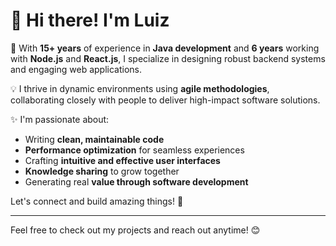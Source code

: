 # 👋 Hi there! I'm Luiz

🚀 With **15+ years** of experience in **Java development** and **6 years** working with **Node.js** and **React.js**, I specialize in designing robust backend systems and engaging web applications.

💡 I thrive in dynamic environments using **agile methodologies**, collaborating closely with people to deliver high-impact software solutions.

✨ I'm passionate about:
- Writing **clean, maintainable code**
- **Performance optimization** for seamless experiences
- Crafting **intuitive and effective user interfaces**
- **Knowledge sharing** to grow together
- Generating real **value through software development**

Let's connect and build amazing things! 🚀

---

Feel free to check out my projects and reach out anytime! 😊


